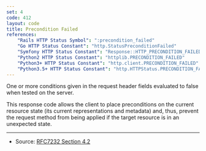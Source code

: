 ```yaml
---
set: 4
code: 412
layout: code
title: Precondition Failed
references:
    "Rails HTTP Status Symbol": ":precondition_failed"
    "Go HTTP Status Constant": "http.StatusPreconditionFailed"
    "Symfony HTTP Status Constant": "Response::HTTP_PRECONDITION_FAILED"
    "Python2 HTTP Status Constant": "httplib.PRECONDITION_FAILED"
    "Python3+ HTTP Status Constant": "http.client.PRECONDITION_FAILED"
    "Python3.5+ HTTP Status Constant": "http.HTTPStatus.PRECONDITION_FAILED"
---
```


One or more conditions given in the request header fields evaluated to
false when tested on the server.

This response code allows the client to place preconditions on the
current resource state (its current representations and metadata) and,
thus, prevent the request method from being applied if the target
resource is in an unexpected state.

---

* Source: [RFC7232 Section 4.2][1]

[1]: <http://tools.ietf.org/html/rfc7232#section-4.2>
